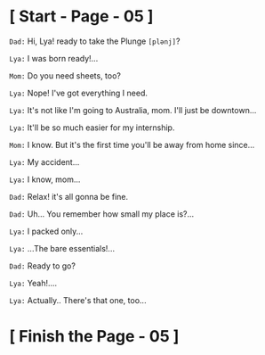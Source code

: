 #						     [ Start - Page - 05 ]
						     
`Dad:` Hi, Lya! ready to take the Plunge `[plənj]`?

`Lya:` I was born ready!...

`Mom:` Do you need sheets, too?

`Lya:` Nope! I've got everything I need.

`Lya:` It's not like I'm going to Australia, mom. I'll just be downtown...

`Lya:` It'll be so much easier for my internship.

`Mom:` I know. But it's the first time you'll be away from home since...

`Lya:` My accident...

`Lya:` I know, mom...

`Dad:` Relax! it's all gonna be fine.

`Dad:` Uh... You remember how small my place is?...

`Lya:` I packed only...

`Lya:` ...The bare essentials!...

`Dad:` Ready to go?

`Lya:` Yeah!....

`Lya:` Actually.. There's that one, too...

#			              [ Finish the Page - 05 ] 
				








